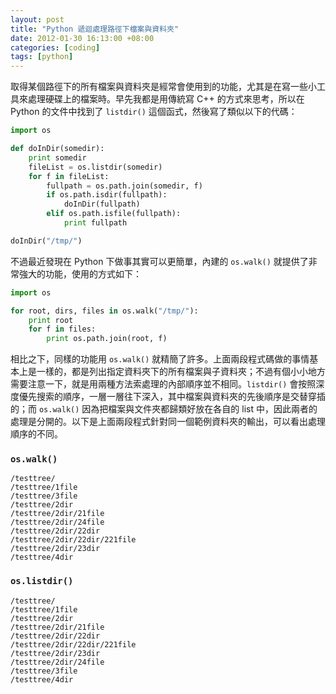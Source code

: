 ```yaml
--- 
layout: post
title: "Python 遞迴處理路徑下檔案與資料夾"
date: 2012-01-30 16:13:00 +08:00
categories: [coding]
tags: [python]
---
```


取得某個路徑下的所有檔案與資料夾是經常會使用到的功能，尤其是在寫一些小工具來處理硬碟上的檔案時。早先我都是用傳統寫 C++ 的方式來思考，所以在 Python 的文件中找到了 `listdir()` 這個函式，然後寫了類似以下的代碼：

<!-- more -->

``` python
import os

def doInDir(somedir):
    print somedir
    fileList = os.listdir(somedir)
    for f in fileList:
        fullpath = os.path.join(somedir, f)
        if os.path.isdir(fullpath):
            doInDir(fullpath)
        elif os.path.isfile(fullpath):
            print fullpath

doInDir("/tmp/")
```

不過最近發現在 Python 下做事其實可以更簡單，內建的 `os.walk()` 就提供了非常強大的功能，使用的方式如下：

``` python
import os

for root, dirs, files in os.walk("/tmp/"):
    print root
    for f in files:
        print os.path.join(root, f)
```

相比之下，同樣的功能用 `os.walk()` 就精簡了許多。上面兩段程式碼做的事情基本上是一樣的，都是列出指定資料夾下的所有檔案與子資料夾；不過有個小小地方需要注意一下，就是用兩種方法索處理的內部順序並不相同。`listdir()` 會按照深度優先搜索的順序，一層一層往下深入，其中檔案與資料夾的先後順序是交替穿插的；而 `os.walk()` 因為把檔案與文件夾都歸類好放在各自的 list 中，因此兩者的處理是分開的。以下是上面兩段程式針對同一個範例資料夾的輸出，可以看出處理順序的不同。

### `os.walk()`

    /testtree/
    /testtree/1file
    /testtree/3file
    /testtree/2dir
    /testtree/2dir/21file
    /testtree/2dir/24file
    /testtree/2dir/22dir
    /testtree/2dir/22dir/221file
    /testtree/2dir/23dir
    /testtree/4dir

### `os.listdir()`

    /testtree/
    /testtree/1file
    /testtree/2dir
    /testtree/2dir/21file
    /testtree/2dir/22dir
    /testtree/2dir/22dir/221file
    /testtree/2dir/23dir
    /testtree/2dir/24file
    /testtree/3file
    /testtree/4dir